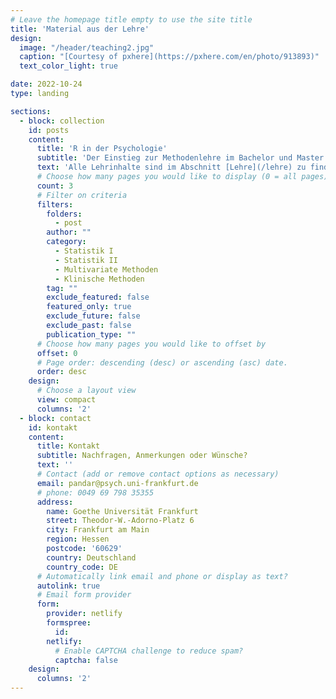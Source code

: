 ```yaml
---
# Leave the homepage title empty to use the site title
title: 'Material aus der Lehre'
design:
  image: "/header/teaching2.jpg"
  caption: "[Courtesy of pxhere](https://pxhere.com/en/photo/913893)"
  text_color_light: true

date: 2022-10-24
type: landing

sections:
  - block: collection
    id: posts
    content:
      title: 'R in der Psychologie'
      subtitle: 'Der Einstieg zur Methodenlehre im Bachelor und Master'
      text: 'Alle Lehrinhalte sind im Abschnitt [Lehre](/lehre) zu finden!'
      # Choose how many pages you would like to display (0 = all pages)
      count: 3
      # Filter on criteria
      filters:
        folders:
          - post
        author: ""
        category:
          - Statistik I
          - Statistik II
          - Multivariate Methoden
          - Klinische Methoden
        tag: ""
        exclude_featured: false
        featured_only: true
        exclude_future: false
        exclude_past: false
        publication_type: ""
      # Choose how many pages you would like to offset by
      offset: 0
      # Page order: descending (desc) or ascending (asc) date.
      order: desc
    design:
      # Choose a layout view
      view: compact
      columns: '2'
  - block: contact
    id: kontakt
    content:
      title: Kontakt
      subtitle: Nachfragen, Anmerkungen oder Wünsche?
      text: ''
      # Contact (add or remove contact options as necessary)
      email: pandar@psych.uni-frankfurt.de
      # phone: 0049 69 798 35355
      address:
        name: Goethe Universität Frankfurt
        street: Theodor-W.-Adorno-Platz 6
        city: Frankfurt am Main
        region: Hessen
        postcode: '60629'
        country: Deutschland
        country_code: DE
      # Automatically link email and phone or display as text?
      autolink: true
      # Email form provider
      form:
        provider: netlify
        formspree:
          id:
        netlify:
          # Enable CAPTCHA challenge to reduce spam?
          captcha: false
    design:
      columns: '2'
---
```

